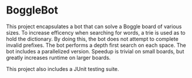 # BoggleBot
This project encapsulates a bot that can solve a Boggle board of various sizes. To increase efficency when searching for words, a trie is used as to hold the dictionary. By doing this, the bot does not attempt to complete invalid prefixes. The bot performs a depth first search on each space. The bot includes a parallelized version. Speedup is trivial on small boards, but greatly increases runtime on larger boards.


This project also includes a JUnit testing suite.
